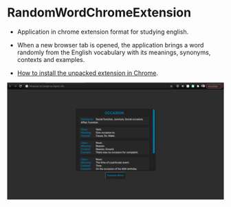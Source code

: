 # RandomWordChromeExtension

* Application in chrome extension format for studying english.
* When a new browser tab is opened, the application brings a word randomly from the English vocabulary with its meanings, synonyms, contexts and examples.

* <a href="https://webkul.com/blog/how-to-install-the-unpacked-extension-in-chrome/" target="_blank" >How to install the unpacked extension in Chrome</a>.

<kbd><img src="img/readme.png"></kbd>

